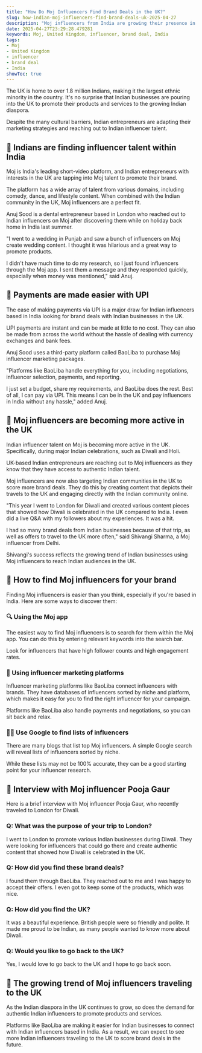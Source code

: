 ```yaml
---
title: "How Do Moj Influencers Find Brand Deals in the UK?"
slug: how-indian-moj-influencers-find-brand-deals-uk-2025-04-27
description: "Moj influencers from India are growing their presence in the UK and scoring brand deals with Indian businesses. Read how they do it."
date: 2025-04-27T23:29:28.479281
keywords: Moj, United Kingdom, influencer, brand deal, India
tags:
- Moj
- United Kingdom
- influencer
- brand deal
- India
showToc: true
---
```


The UK is home to over 1.8 million Indians, making it the largest ethnic minority in the country. It's no surprise that Indian businesses are pouring into the UK to promote their products and services to the growing Indian diaspora.

Despite the many cultural barriers, Indian entrepreneurs are adapting their marketing strategies and reaching out to Indian influencer talent.


## 🤳 Indians are finding influencer talent within India

Moj is India's leading short-video platform, and Indian entrepreneurs with interests in the UK are tapping into Moj talent to promote their brand.

The platform has a wide array of talent from various domains, including comedy, dance, and lifestyle content. When combined with the Indian community in the UK, Moj influencers are a perfect fit.

Anuj Sood is a dental entrepreneur based in London who reached out to Indian influencers on Moj after discovering them while on holiday back home in India last summer.

"I went to a wedding in Punjab and saw a bunch of influencers on Moj create wedding content. I thought it was hilarious and a great way to promote products.

I didn't have much time to do my research, so I just found influencers through the Moj app. I sent them a message and they responded quickly, especially when money was mentioned," said Anuj.


## 💸 Payments are made easier with UPI

The ease of making payments via UPI is a major draw for Indian influencers based in India looking for brand deals with Indian businesses in the UK.

UPI payments are instant and can be made at little to no cost. They can also be made from across the world without the hassle of dealing with currency exchanges and bank fees.

Anuj Sood uses a third-party platform called BaoLiba to purchase Moj influencer marketing packages.

"Platforms like BaoLiba handle everything for you, including negotiations, influencer selection, payments, and reporting.

I just set a budget, share my requirements, and BaoLiba does the rest. Best of all, I can pay via UPI. This means I can be in the UK and pay influencers in India without any hassle," added Anuj.


## 📱 Moj influencers are becoming more active in the UK

Indian influencer talent on Moj is becoming more active in the UK. Specifically, during major Indian celebrations, such as Diwali and Holi.

UK-based Indian entrepreneurs are reaching out to Moj influencers as they know that they have access to authentic Indian talent.

Moj influencers are now also targeting Indian communities in the UK to score more brand deals. They do this by creating content that depicts their travels to the UK and engaging directly with the Indian community online.

"This year I went to London for Diwali and created various content pieces that showed how Diwali is celebrated in the UK compared to India. I even did a live Q&A with my followers about my experiences. It was a hit.

I had so many brand deals from Indian businesses because of that trip, as well as offers to travel to the UK more often," said Shivangi Sharma, a Moj influencer from Delhi.

Shivangi's success reflects the growing trend of Indian businesses using Moj influencers to reach Indian audiences in the UK.


## 💁 How to find Moj influencers for your brand

Finding Moj influencers is easier than you think, especially if you're based in India. Here are some ways to discover them:


### 🔍 Using the Moj app

The easiest way to find Moj influencers is to search for them within the Moj app. You can do this by entering relevant keywords into the search bar.

Look for influencers that have high follower counts and high engagement rates.


### 🤖 Using influencer marketing platforms

Influencer marketing platforms like BaoLiba connect influencers with brands. They have databases of influencers sorted by niche and platform, which makes it easy for you to find the right influencer for your campaign.

Platforms like BaoLiba also handle payments and negotiations, so you can sit back and relax.


### 🕵️‍♂️ Use Google to find lists of influencers

There are many blogs that list top Moj influencers. A simple Google search will reveal lists of influencers sorted by niche.

While these lists may not be 100% accurate, they can be a good starting point for your influencer research.


## 🎤 Interview with Moj influencer Pooja Gaur

Here is a brief interview with Moj influencer Pooja Gaur, who recently traveled to London for Diwali.

### Q: What was the purpose of your trip to London?

I went to London to promote various Indian businesses during Diwali. They were looking for influencers that could go there and create authentic content that showed how Diwali is celebrated in the UK.

### Q: How did you find these brand deals?

I found them through BaoLiba. They reached out to me and I was happy to accept their offers. I even got to keep some of the products, which was nice.

### Q: How did you find the UK?

It was a beautiful experience. British people were so friendly and polite. It made me proud to be Indian, as many people wanted to know more about Diwali.

### Q: Would you like to go back to the UK?

Yes, I would love to go back to the UK and I hope to go back soon.


## 💪 The growing trend of Moj influencers traveling to the UK

As the Indian diaspora in the UK continues to grow, so does the demand for authentic Indian influencers to promote products and services.

Platforms like BaoLiba are making it easier for Indian businesses to connect with Indian influencers based in India. As a result, we can expect to see more Indian influencers traveling to the UK to score brand deals in the future.